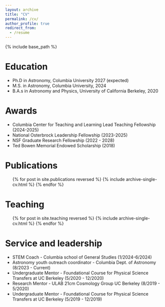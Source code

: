 ```yaml
---
layout: archive
title: "CV"
permalink: /cv/
author_profile: true
redirect_from:
  - /resume
---
```


{% include base_path %}

Education
======
* Ph.D in Astronomy, Columbia University 2027 (expected)
* M.S. in Astronomy, Columbia University, 2024
* B.A.s in Astronomy and Physics, University of California Berkeley, 2020

Awards
======
* Columbia Center for Teaching and Learning Lead Teaching Fellowship (2024-2025)
* National Osterbrock Leadership Fellowship (2023-2025)
* NSF Graduate Research Fellowship (2022 - 2028)
* Ted Bowen Memorial Endowed Scholarship (2018)
  
<!-- Skills
======
* Python, unix/linux/bash
* Skill 2
  * Sub-skill 2.1
  * Sub-skill 2.2
  * Sub-skill 2.3
* Skill 3 -->

Publications
======
  <ul>{% for post in site.publications reversed %}
    {% include archive-single-cv.html %}
  {% endfor %}</ul>
  
<!-- Talks
======
  <ul>{% for post in site.talks reversed %}
    {% include archive-single-talk-cv.html  %}
  {% endfor %}</ul> -->
  
Teaching
======
  <ul>{% for post in site.teaching reversed %}
    {% include archive-single-cv.html %}
  {% endfor %}</ul>
  
Service and leadership
======
* STEM Coach - Columbia school of General Studies (1/2024-6/2024)
* Astronomy youth outreach coordinator - Columbia Dept. of Astronomy (8/2023 - Current) 
* Undergraduate Mentor - Foundational Course for Physical Science Transfers at UC Berkeley (5/2020 - 12/2020)
* Research Mentor - ULAB 21cm Cosmology Group UC Berkeley (8/2019 -  5/2020)
* Undergraduate Mentor - Foundational Course for Physical Science Transfers at UC Berkeley (5/2019 - 12/2019)
